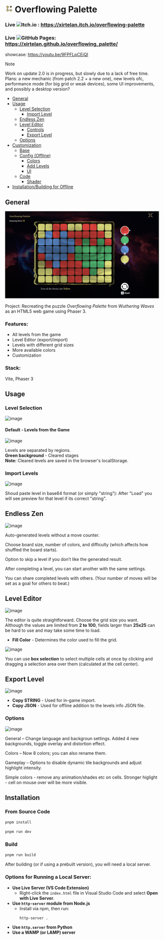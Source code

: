 # <img style="width:25px;height:25px;" src="./public/favicon.png"></img> Overflowing Palette

### Live ![Itch.io](https://img.shields.io/badge/itch.io-%23FF0B34.svg?logo=Itch.io&logoColor=white) :  https://xirtelan.itch.io/overflowing-palette 
### Live ![GitHub Pages](https://img.shields.io/badge/GitHub%20Pages-121013?logo=github&logoColor=white): https://xirtelan.github.io/overflowing_palette/
showcase: https://youtu.be/9FPFLpCEiQI

> [!Note]
> Work on update 2.0 is in progress, but slowly due to a lack of free time. Plans: a new mechanic (from patch 2.2 + a new one), new levels ofc, performance mode (for big grid or weak devices), some UI improvements, and possibly a desktop version?

- [General](#introduction)
- [Usage](#usage)
  - [Level Selection](#level-selection)
    - [Import Level](#import-level)
  - [Endless Zen](#endless-zen)
  - [Level Editor](#level-editor)
    - [Controls](#controls)
    - [Export Level](#export-level)
  - [Options](#options)
- [Customization](#customization)
  - [Base](#base)
  - [Config (Offline)](#config-offline)
    - [Colors](#colors)
    - [Add Levels](#add-levels)
    - [UI](#ui)
  - [Code](#code)
    - [Shader](#shader)
- [Installation/Building for Offline](#installation)


## General

![screenshot](screenshot.png)

Project: Recreating the puzzle *Overflowing Palette* from *Wuthering Waves* as an HTML5 web game using Phaser 3.

### Features:
- All levels from the game  
- Level Editor (export/import)  
- Levels with different grid sizes  
- More available colors  
- Customization  

### Stack:
Vite, Phaser 3

## Usage 

### Level Selection
![image](https://github.com/user-attachments/assets/e9c641ff-0b9d-459f-b254-b8caa26f98b8)


#### Default - Levels from the Game 
![image](https://github.com/user-attachments/assets/ab81da30-b86f-4be4-aefd-e407506edd61)


Levels are separated by regions.  
**Green background** - Cleared stages  
**Note:** Cleared levels are saved in the browser's localStorage.

### Import Levels  

![image](https://github.com/user-attachments/assets/164a4706-2872-4383-ab69-69c82631e306)

Shoud paste level in base64 format (or simply "string"):
After "Load" you will see preview for that level if its correct "string". 

## Endless Zen

![image](https://github.com/user-attachments/assets/78e36cf8-292f-4c5a-907d-e02563e25a25)


Auto-generated levels without a move counter.

Choose board size, number of colors, and difficulty (which affects how shuffled the board starts).

Option to skip a level if you don’t like the generated result.

After completing a level, you can start another with the same settings.

You can share completed levels with others. (Your number of moves will be set as a goal for others to beat.)



## Level Editor

![image](https://github.com/user-attachments/assets/919f8640-4756-412d-a509-e49164c89a34)


The editor is quite straightforward. Choose the grid size you want.  
Although the values are limited from **2 to 100**, fields larger than **25x25** can be hard to use and may take some time to load.

- **Fill Color** - Determines the color used to fill the grid.

![image](https://github.com/user-attachments/assets/d3881ec8-6bb7-439e-92fb-a80ecaa3f288)


You can use **box selection** to select multiple cells at once by clicking and dragging a selection area over them (calculated at the cell center).

## Export Level

![image](https://github.com/user-attachments/assets/e5b49faa-29cd-4176-8171-111371c486b3)


- **Copy STRING** - Used for in-game import.
- **Copy JSON** - Used for offline addition to the levels info JSON file.

### Options
![image](https://github.com/user-attachments/assets/ac11775e-f2f6-4411-989d-e37645832952)


General – Change language and backgroun settings. Added 4 new backgrounds, toggle overlay and distortion effect.

Colors – Now 8 colors; you can also rename them.

Gameplay – Options to disable dynamic tile backgrounds and adjust highlight intensity.

  Simple colors - remove any animation/shades etc on cells. 
  Stronger higlight - cell on mouse over will be more visible. 


## Installation

### From Source Code

```sh
pnpm install
```

```sh
pnpm run dev
```

### Build

```sh
pnpm run build
```

After building (or if using a prebuilt version), you will need a local server.

### Options for Running a Local Server:

- **Use Live Server (VS Code Extension)**  
  - Right-click the `index.html` file in Visual Studio Code and select **Open with Live Server**.  
- **Use `http-server` module from Node.js**  
  - Install via npm, then run:  
    ```sh
    http-server .
    ```
- **Use `http.server` from Python**
- **Use a WAMP (or LAMP) server**
